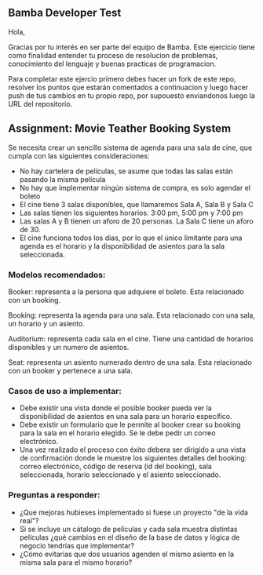 ## Bamba Developer Test

Hola,

Gracias por tu interés en ser parte del equipo de Bamba. Este ejercicio tiene como finalidad entender tu proceso de resolucion de problemas, conocimiento del lenguaje y buenas practicas de programacion.

Para completar este ejercio primero debes hacer un fork de este repo, resolver los puntos que estarán comentados a continuacion y luego hacer push de tus cambios en tu propio repo, por supouesto enviandonos luego la URL del repositorio.

## Assignment: Movie Teather Booking System

Se necesita crear un sencillo sistema de agenda para una sala de cine, que cumpla con las siguientes consideraciones:

- No hay cartelera de películas, se asume que todas las salas están pasando la misma película
- No hay que implementar ningún sistema de compra, es solo agendar el boleto
- El cine tiene 3 salas disponibles, que llamaremos Sala A, Sala B y Sala C
- Las salas tienen los siguientes horarios: 3:00 pm, 5:00 pm y 7:00 pm
- Las salas A y B tienen un aforo de 20 personas. La Sala C tiene un aforo de 30.
- El cine funciona todos los dias, por lo que el único limitante para una agenda es el horario y la disponibilidad de asientos para la sala seleccionada.

### Modelos recomendados:

Booker: representa a la persona que adquiere el boleto. Esta relacionado con un booking.

Booking: representa la agenda para una sala. Esta relacionado con una sala, un horario y un asiento.

Auditorium: representa cada sala en el cine. Tiene una cantidad de horarios disponibles y un numero de asientos.

Seat: representa un asiento numerado dentro de una sala. Esta relacionado con un booker y pertenece a una sala.

### Casos de uso a implementar:

- Debe existir una vista donde el posible booker pueda ver la disponibilidad de asientos en una sala para un horario específico.
- Debe existir un formulario que le permite al booker crear su booking para la sala en el horario elegido. Se le debe pedir un correo electrónico.
- Una vez realizado el proceso con éxito debera ser dirigido a una vista de confirmación donde le muestre los siguientes detalles del booking: correo electrónico, código de reserva (id del booking), sala seleccionada, horario seleccionado y el asiento seleccionado.

### Preguntas a responder:

- ¿Que mejoras hubieses implementado si fuese un proyecto "de la vida real"?
- Si se incluye un cátalogo de películas y cada sala muestra distintas películas ¿qué cambios en el diseño de la base de datos y lógica de negocio tendrías que implementar?
- ¿Cómo evitarias que dos usuarios agenden el mismo asiento en la misma sala para el mismo horario?